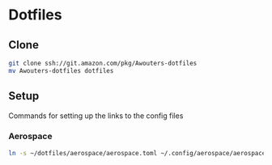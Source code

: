 # Dotfiles
## Clone
```bash
git clone ssh://git.amazon.com/pkg/Awouters-dotfiles
mv Awouters-dotfiles dotfiles
```


## Setup
Commands for setting up the links to the config files

### Aerospace [](https://github.com/nikitabobko/AeroSpace)
```bash
ln -s ~/dotfiles/aerospace/aerospace.toml ~/.config/aerospace/aerospace.toml
```
